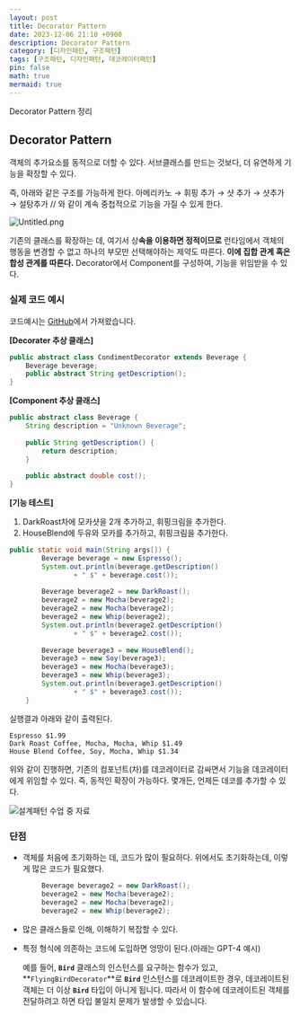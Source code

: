 ```yaml
---
layout: post
title: Decorator Pattern
date: 2023-12-06 21:10 +0900 
description: Decorator Pattern
category: [디자인패턴, 구조패턴] 
tags: [구조패턴, 디자인패턴, 데코레이터패턴] 
pin: false
math: true
mermaid: true
---
```

Decorator Pattern 정리
<!--more-->


## Decorator Pattern


객체의 추가요소를 동적으로 더할 수 있다. 서브클래스를 만드는 것보다, 더 유연하게 기능을 확장할 수 있다.


즉, 아래와 같은 구조를 가능하게 한다. 아메리카노 → 휘핑 추가 → 샷 추가 → 샷추가 → 설탕추가 // 와 같이 계속 중첩적으로 기능을 가질 수 있게 한다.


![Untitled.png](/assets/img/post/Decorator%20Pattern(객체%20감싸기)/1.png)


기존의 클래스를 확장하는 데, 여기서 상**속을 이용하면 정적이므로** 런타임에서 객체의 행동을 변경할 수 없고 하나의 부모만 선택해야하는 제약도 따른다. **이에 집합 관계 혹은 합성 관계를 따른다.** Decorator에서 Component를 구성하여, 기능을 위임받을 수 있다.


### 실제 코드 예시


코드예시는 [GitHub](https://github.com/bethrobson/Head-First-Design-Patterns)에서 가져왔습니다.


**[Decorater 추상 클래스]**


```java
public abstract class CondimentDecorator extends Beverage {
	Beverage beverage;
	public abstract String getDescription();
}
```


**[Component 추상 클래스]**


```java
public abstract class Beverage {
	String description = "Unknown Beverage";
  
	public String getDescription() {
		return description;
	}
 
	public abstract double cost();
}
```


**[기능 테스트]**

1. DarkRoast차에 모카샷을 2개 추가하고, 휘핑크림을 추가한다.
2. HouseBlend에 두유와 모카를 추가하고, 휘핑크림을 추가한다.

```java
public static void main(String args[]) {
		Beverage beverage = new Espresso();
		System.out.println(beverage.getDescription() 
				+ " $" + beverage.cost());
 
		Beverage beverage2 = new DarkRoast();
		beverage2 = new Mocha(beverage2);
		beverage2 = new Mocha(beverage2);
		beverage2 = new Whip(beverage2);
		System.out.println(beverage2.getDescription() 
				+ " $" + beverage2.cost());
 
		Beverage beverage3 = new HouseBlend();
		beverage3 = new Soy(beverage3);
		beverage3 = new Mocha(beverage3);
		beverage3 = new Whip(beverage3);
		System.out.println(beverage3.getDescription() 
				+ " $" + beverage3.cost());
	}
```


실행결과 아래와 같이 출력된다.


```text
Espresso $1.99
Dark Roast Coffee, Mocha, Mocha, Whip $1.49
House Blend Coffee, Soy, Mocha, Whip $1.34
```


위와 같이 진행하면, 기존의 컴포넌트(차)를 데코레이터로 감싸면서 기능을 데코레이터에게 위임할 수 있다. 즉, 동적인 확장이 가능하다. 몇개든, 언제든 데코를 추가할 수 있다.


![설계패턴 수업 중 자료](/assets/img/post/Decorator%20Pattern(객체%20감싸기)/2.png)


### 단점

- 객체를 처음에 초기화하는 데, 코드가 많이 필요하다. 위에서도 초기화하는데, 이렇게 많은 코드가 필요했다.

```java
		Beverage beverage2 = new DarkRoast();
		beverage2 = new Mocha(beverage2);
		beverage2 = new Mocha(beverage2);
		beverage2 = new Whip(beverage2);
```

- 많은 클래스들로 인해, 이해하기 복잡할 수 있다.
- 특정 형식에 의존하는 코드에 도입하면 엉망이 된다.(아래는 GPT-4 예시)

	예를 들어, **`Bird`** 클래스의 인스턴스를 요구하는 함수가 있고, **`FlyingBirdDecorator`**로 **`Bird`** 인스턴스를 데코레이트한 경우, 데코레이트된 객체는 더 이상 **`Bird`** 타입이 아니게 됩니다. 따라서 이 함수에 데코레이트된 객체를 전달하려고 하면 타입 불일치 문제가 발생할 수 있습니다.

